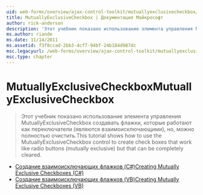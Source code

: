```yaml
---
uid: web-forms/overview/ajax-control-toolkit/mutuallyexclusivecheckbox/index
title: MutuallyExclusiveCheckbox | Документация Майкрософт
author: rick-anderson
description: 'Этот учебник показано использование элемента управления MutuallyExclusiveCheckbox создавать флажки, которые работают как переключатели (являются взаимоисключающими), но это может оказаться...'
ms.author: riande
ms.date: 11/14/2011
ms.assetid: f3f8ccad-2bb3-4cf7-94bf-24b184d987dc
msc.legacyurl: /web-forms/overview/ajax-control-toolkit/mutuallyexclusivecheckbox
msc.type: chapter
---
```

<a name="mutuallyexclusivecheckbox"></a><span data-ttu-id="8ca4b-103">MutuallyExclusiveCheckbox</span><span class="sxs-lookup"><span data-stu-id="8ca4b-103">MutuallyExclusiveCheckbox</span></span>
====================
> <span data-ttu-id="8ca4b-104">Этот учебник показано использование элемента управления MutuallyExclusiveCheckbox создавать флажки, которые работают как переключатели (являются взаимоисключающими), но, можно полностью очистить.</span><span class="sxs-lookup"><span data-stu-id="8ca4b-104">This tutorial shows how to use the MutuallyExclusiveCheckbox control to create check boxes that work like radio buttons (mutually exclusive) but that can be completely cleared.</span></span>


- [<span data-ttu-id="8ca4b-105">Создание взаимоисключающих флажков (C#)</span><span class="sxs-lookup"><span data-stu-id="8ca4b-105">Creating Mutually Exclusive Checkboxes (C#)</span></span>](creating-mutually-exclusive-checkboxes-cs.md)
- [<span data-ttu-id="8ca4b-106">Создание взаимоисключающих флажков (VB)</span><span class="sxs-lookup"><span data-stu-id="8ca4b-106">Creating Mutually Exclusive Checkboxes (VB)</span></span>](creating-mutually-exclusive-checkboxes-vb.md)
